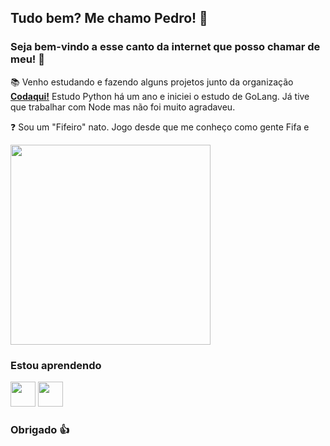 ## Tudo bem? Me chamo Pedro! 🐲
### Seja bem-vindo a esse canto da internet que posso chamar de meu! 👋

📚 Venho estudando e fazendo alguns projetos junto da organização [**Codaqui!**](https://github.com/codaqui) Estudo Python há um ano e iniciei o estudo de GoLang. Já tive que trabalhar com Node mas não foi muito agradaveu.

❓ Sou um "Fifeiro" nato. Jogo desde que me conheço como gente Fifa e 

   <img src="https://cdnb.artstation.com/p/assets/images/images/042/057/817/original/maddie_creates-icon.gif?1633459850" width="320" height="320"/>

### Estou aprendendo

<img src="https://cdn.jsdelivr.net/gh/devicons/devicon/icons/go/go-original-wordmark.svg" width="40" height="40"/>       <img src="https://cdn.jsdelivr.net/gh/devicons/devicon/icons/python/python-plain.svg" width="40" height="40"/>


### **Obrigado 👍**
